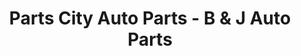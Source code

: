 ---
title: "Parts City Auto Parts - B & J Auto Parts"
url: /bakersville/parts-city-auto-parts-b-und-j-auto-parts/
shop: Autoteile
---